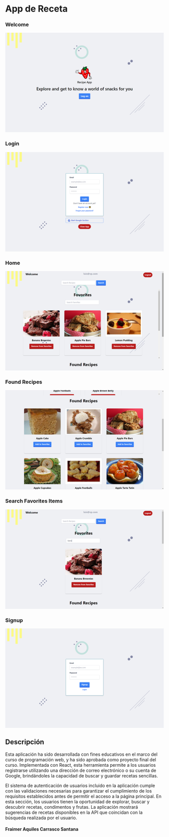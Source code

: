 # App de Receta

### Welcome

![Imagen_01](./src/assets/imgApp/img-01.png)

### Login

![Imagen_02](./src/assets/imgApp/img-2.png)

### Home

![Imagen_03](./src/assets/imgApp/img-3.png)

### Found Recipes

![Imagen_04](./src/assets/imgApp/img-4.png)

### Search Favorites Items

![Imagen_05](./src/assets/imgApp/img-5.png)

### Signup

![Imagen_06](./src/assets/imgApp/img-6.png)

## Descripción

Esta aplicación ha sido desarrollada con fines educativos en el marco del curso de programación web, y ha sido aprobada como proyecto final del curso. Implementada con React, esta herramienta permite a los usuarios registrarse utilizando una dirección de correo electrónico o su cuenta de Google, brindándoles la capacidad de buscar y guardar recetas sencillas.

El sistema de autenticación de usuarios incluido en la aplicación cumple con las validaciones necesarias para garantizar el cumplimiento de los requisitos establecidos antes de permitir el acceso a la página principal. En esta sección, los usuarios tienen la oportunidad de explorar, buscar y descubrir recetas, condimentos y frutas. La aplicación mostrará sugerencias de recetas disponibles en la API que coincidan con la búsqueda realizada por el usuario.

#### Fraimer Aquiles Carrasco Santana
